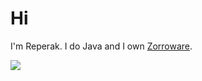 <h1>Hi</h1>

I'm Reperak. I do Java and I own <a href=https://github.com/zorroware>Zorroware</a>.

<p>
  <img src="https://github-readme-stats.vercel.app/api?username=ReperakDev&show_icons=true&theme=dark"></img>
</p>

